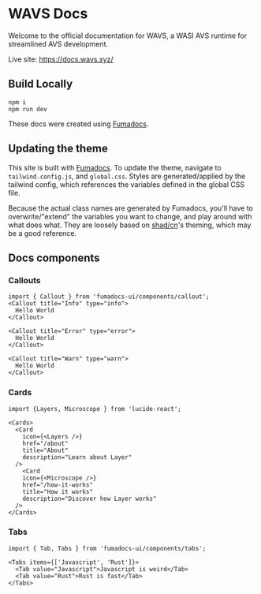 # WAVS Docs

Welcome to the official documentation for WAVS, a WASI AVS runtime for streamlined AVS development.

Live site: https://docs.wavs.xyz/

## Build Locally

```
npm i
npm run dev
```

These docs were created using [Fumadocs](https://fumadocs.vercel.app/docs/ui).

## Updating the theme

This site is built with [Fumadocs](https://fumadocs.vercel.app/docs/ui/theme). To update the theme, navigate to `tailwind.config.js`, and `global.css`. Styles are generated/applied by the tailwind config, which references the variables defined in the global CSS file.

Because the actual class names are generated by Fumadocs, you'll have to overwrite/"extend" the variables you want to change, and play around with what does what. They are loosely based on [shad/cn](https://ui.shadcn.com/docs/theming)'s theming, which may be a good reference.

## Docs components

### Callouts

```
import { Callout } from 'fumadocs-ui/components/callout';
<Callout title="Info" type="info">
  Hello World
</Callout>

<Callout title="Error" type="error">
  Hello World
</Callout>

<Callout title="Warn" type="warn">
  Hello World
</Callout>
```

### Cards

```
import {Layers, Microscope } from 'lucide-react';

<Cards>
  <Card
    icon={<Layers />}
    href="/about"
    title="About"
    description="Learn about Layer"
  />
    <Card
    icon={<Microscope />}
    href="/how-it-works"
    title="How it works"
    description="Discover how Layer works"
  />
</Cards>

```

### Tabs

```
import { Tab, Tabs } from 'fumadocs-ui/components/tabs';

<Tabs items={['Javascript', 'Rust']}>
  <Tab value="Javascript">Javascript is weird</Tab>
  <Tab value="Rust">Rust is fast</Tab>
</Tabs>
```
